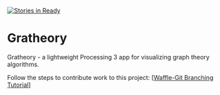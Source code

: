 [![Stories in Ready](https://badge.waffle.io/molinab297/Gratheory.png?label=ready&title=Ready)](https://waffle.io/molinab297/Gratheory)
# Gratheory
Gratheory - a lightweight Processing 3 app for visualizing graph theory algorithms.

Follow the steps to contribute work to this project: [[Waffle-Git Branching Tutorial](https://github.com/waffleio/waffle.io)]
